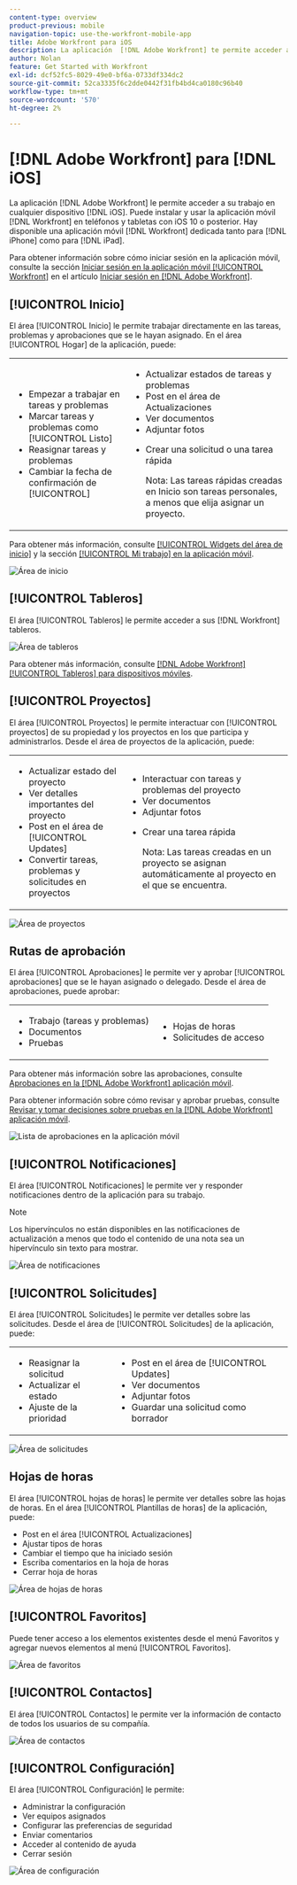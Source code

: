 ```yaml
---
content-type: overview
product-previous: mobile
navigation-topic: use-the-workfront-mobile-app
title: Adobe Workfront para iOS
description: La aplicación  [!DNL Adobe Workfront] te permite acceder a tu trabajo en cualquier dispositivo iOS. Puedes instalar y usar la  [!DNL Workfront] aplicación móvil en teléfonos y tabletas con iOS 10 o posterior. Hay una aplicación móvil  [!DNL Workfront] dedicada disponible tanto para iPhone como para iPad.
author: Nolan
feature: Get Started with Workfront
exl-id: dcf52fc5-8029-49e0-bf6a-0733df334dc2
source-git-commit: 52ca3335f6c2dde0442f31fb4bd4ca0180c96b40
workflow-type: tm+mt
source-wordcount: '570'
ht-degree: 2%

---
```


# [!DNL Adobe Workfront] para [!DNL iOS]

La aplicación [!DNL Adobe Workfront] le permite acceder a su trabajo en cualquier dispositivo [!DNL iOS]. Puede instalar y usar la aplicación móvil [!DNL Workfront] en teléfonos y tabletas con iOS 10 o posterior. Hay disponible una aplicación móvil [!DNL Workfront] dedicada tanto para [!DNL iPhone] como para [!DNL iPad].

Para obtener información sobre cómo iniciar sesión en la aplicación móvil, consulte la sección [Iniciar sesión en la aplicación móvil [!UICONTROL Workfront]](../../../workfront-basics/manage-your-account-and-profile/managing-your-workfront-account/log-in-to-workfront.md#log) en el artículo [Iniciar sesión en [!DNL Adobe Workfront]](../../../workfront-basics/manage-your-account-and-profile/managing-your-workfront-account/log-in-to-workfront.md).

## [!UICONTROL Inicio]

El área [!UICONTROL Inicio] le permite trabajar directamente en las tareas, problemas y aprobaciones que se le hayan asignado. En el área [!UICONTROL Hogar] de la aplicación, puede:

<table style="table-layout:auto"> 
 <col> 
 <col> 
 <tbody> 
  <tr> 
   <td> 
    <ul> 
     <li>Empezar a trabajar en tareas y problemas</li> 
     <li>Marcar tareas y problemas como [!UICONTROL Listo]</li> 
     <li>Reasignar tareas y problemas</li> 
     <li>Cambiar la fecha de confirmación de [!UICONTROL]</li> 
    </ul> </td> 
   <td> 
    <ul> 
     <li>Actualizar estados de tareas y problemas</li> 
     <li>Post en el área de Actualizaciones</li> 
     <li>Ver documentos</li> 
     <li>Adjuntar fotos</li> 
     <li> <p>Crear una solicitud o una tarea rápida</p> <p>Nota: Las tareas rápidas creadas en Inicio son tareas personales, a menos que elija asignar un proyecto.</p> </li> 
    </ul> </td> 
  </tr> 
 </tbody> 
</table>

Para obtener más información, consulte [[!UICONTROL Widgets del área de inicio]](../../../workfront-basics/mobile-apps/using-the-workfront-mobile-app/home-area-widgets-mobile.md) y la sección [[!UICONTROL Mi trabajo] en la aplicación móvil](../../../workfront-basics/mobile-apps/using-the-workfront-mobile-app/my-work-section-mobile.md).

![Área de inicio](assets/mobile-home-area.png)

## [!UICONTROL Tableros]

El área [!UICONTROL Tableros] le permite acceder a sus [!DNL Workfront] tableros.

![Área de tableros](assets/mobile-all-boards-displayed.png)

Para obtener más información, consulte [[!DNL Adobe Workfront] [!UICONTROL Tableros] para dispositivos móviles](/help/quicksilver/workfront-basics/mobile-apps/using-the-workfront-mobile-app/mobile-boards.md).

## [!UICONTROL Proyectos]

El área [!UICONTROL Proyectos] le permite interactuar con [!UICONTROL proyectos] de su propiedad y los proyectos en los que participa y administrarlos. Desde el área de proyectos de la aplicación, puede:

<table style="table-layout:auto"> 
 <col> 
 <col> 
 <tbody> 
  <tr> 
   <td> 
    <ul> 
     <li>Actualizar estado del proyecto</li> 
     <li>Ver detalles importantes del proyecto</li> 
     <li>Post en el área de [!UICONTROL Updates]</li> 
     <li>Convertir tareas, problemas y solicitudes en proyectos</li> 
    </ul> </td> 
   <td> 
    <ul> 
     <li>Interactuar con tareas y problemas del proyecto</li> 
     <li>Ver documentos</li> 
     <li>Adjuntar fotos</li> 
     <li> <p>Crear una tarea rápida</p> <p>Nota: Las tareas creadas en un proyecto se asignan automáticamente al proyecto en el que se encuentra. </p> </li> 
    </ul> </td> 
  </tr> 
 </tbody> 
</table>

![Área de proyectos](assets/mobile-projects-area.png)

## Rutas de aprobación

El área [!UICONTROL Aprobaciones] le permite ver y aprobar [!UICONTROL aprobaciones] que se le hayan asignado o delegado. Desde el área de aprobaciones, puede aprobar:

<table style="table-layout:auto">
 <col>
 <col>
 <tbody>
  <tr>
   <td>
    <ul>
     <li>Trabajo (tareas y problemas)</li>
     <li>Documentos</li>
     <li>Pruebas </li>
    </ul> </td>
   <td>
    <ul>
     <li>Hojas de horas</li>
     <li>Solicitudes de acceso</li>
    </ul> </td>
  </tr>
 </tbody>
</table>

Para obtener más información sobre las aprobaciones, consulte [Aprobaciones en la [!DNL Adobe Workfront] aplicación móvil](../../../workfront-basics/mobile-apps/using-the-workfront-mobile-app/approvals-in-mobile-app.md).

Para obtener información sobre cómo revisar y aprobar pruebas, consulte [Revisar y tomar decisiones sobre pruebas en la [!DNL Adobe Workfront] aplicación móvil](../../../workfront-basics/mobile-apps/using-the-workfront-mobile-app/work-with-proofs-in-mobile-app.md).

![Lista de aprobaciones en la aplicación móvil](assets/mobile-approvals-adobe-350x574.png)

## [!UICONTROL Notificaciones]

El área [!UICONTROL Notificaciones] le permite ver y responder notificaciones dentro de la aplicación para su trabajo.

>[!NOTE]
>Los hipervínculos no están disponibles en las notificaciones de actualización a menos que todo el contenido de una nota sea un hipervínculo sin texto para mostrar.

![Área de notificaciones](assets/mobile-notifications-area.png)

## [!UICONTROL Solicitudes]

El área [!UICONTROL Solicitudes] le permite ver detalles sobre las solicitudes. Desde el área de [!UICONTROL Solicitudes] de la aplicación, puede:

<table style="table-layout:auto">
 <col>
 <col>
 <tbody>
  <tr>
   <td>
    <ul>
     <li>Reasignar la solicitud</li>
     <li>Actualizar el estado</li>
     <li>Ajuste de la prioridad</li>
    </ul> </td>
   <td>
    <ul>
     <li>Post en el área de [!UICONTROL Updates]</li>
     <li>Ver documentos</li>
     <li>Adjuntar fotos</li>
     <li>Guardar una solicitud como borrador</li>
    </ul> </td>
  </tr>
 </tbody>
</table>

![Área de solicitudes](assets/mobile-requests-area.png)

## Hojas de horas

El área [!UICONTROL hojas de horas] le permite ver detalles sobre las hojas de horas. En el área [!UICONTROL Plantillas de horas] de la aplicación, puede:

* Post en el área [!UICONTROL Actualizaciones]
* Ajustar tipos de horas
* Cambiar el tiempo que ha iniciado sesión
* Escriba comentarios en la hoja de horas
* Cerrar hoja de horas

![Área de hojas de horas](assets/mobile-timesheets-area.png)

## [!UICONTROL Favoritos]

Puede tener acceso a los elementos existentes desde el menú Favoritos y agregar nuevos elementos al menú [!UICONTROL Favoritos].

![Área de favoritos](assets/mobile-favorites-area.png)

## [!UICONTROL Contactos]

El área [!UICONTROL Contactos] le permite ver la información de contacto de todos los usuarios de su compañía.

![Área de contactos](assets/mobile-contacts-area.png)

## [!UICONTROL Configuración]

El área [!UICONTROL Configuración] le permite:

* Administrar la configuración
* Ver equipos asignados
* Configurar las preferencias de seguridad
* Enviar comentarios
* Acceder al contenido de ayuda
* Cerrar sesión

![Área de configuración](assets/ios-configuration-area.png)

